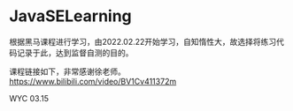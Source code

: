 # JavaSELearning

根据黑马课程进行学习，由2022.02.22开始学习，自知惰性大，故选择将练习代码记录于此，达到监督自测的目的。

课程链接如下，非常感谢徐老师。
            https://www.bilibili.com/video/BV1Cv411372m

WYC 03.15

